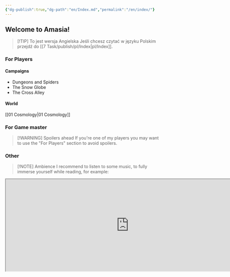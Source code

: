 ```yaml
---
{"dg-publish":true,"dg-path":"en/Index.md","permalink":"/en/index/"}
---
```



## Welcome to Amasia!
> [!TIP] To jest wersja Angielska
> Jeśli chcesz czytać w języku Polskim przejdź do [[7 Task/publish/pl/Index\|pl/Index]].

### For Players
#### Campaigns
- Dungeons and Spiders 
- The Snow Globe
- The Cross Alley

#### World
[[01 Cosmology\|01 Cosmology]]

### For Game master
> [!WARNING] Spoilers ahead
> If you're one of my players you may want to use the "For Players" section to avoid spoilers.

### Other
> [!NOTE] Ambience
> I recommend to listen to some music, to fully immerse yourself while reading, for example: 
<iframe src="https://embed.tidal.com/albums/52661671" width="800" height="300" allow="encrypted-media" sandbox="allow-same-origin allow-scripts allow-forms allow-popups" title="TIDAL Embed Player" />
